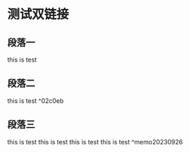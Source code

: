 # 测试双链接

## 段落一

this is test
## 段落二

this is test ^02c0eb
## 段落三

this is test
this is test
this is test
this is test ^memo20230926